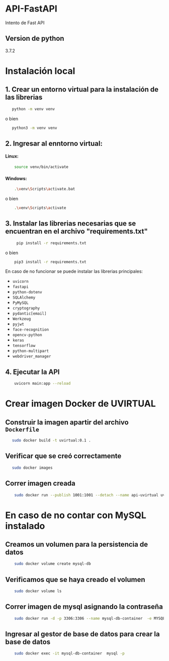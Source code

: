 # API-FastAPI
Intento de Fast API


 ## Version de python
  3.7.2
 # Instalación local  

## 1. Crear un entorno virtual para la instalación de las librerias

~~~bash  
   python -m venv venv
~~~
o bien  

~~~bash  
   python3 -m venv venv
~~~

    
## 2. Ingresar al enntorno virtual:

#### Linux:

~~~bash 
    source venv/bin/activate
~~~

#### Windows:

~~~bash  
    .\venv\Scripts\activate.bat
~~~
 o bien 

~~~bash  
    .\venv\Scripts\activate  
~~~

## 3. Instalar las librerias necesarias que se encuentran en el archivo "requirements.txt"

~~~bash  
     pip install -r requirements.txt
~~~

o bien 

~~~bash  
    pip3 install -r requirements.txt
~~~

En caso de no funcionar se puede instalar las librerias principales:

- `uvicorn`
- `fastapi`
- `python-dotenv`
- `SQLAlchemy`
- `PyMySQL`
- `cryptography`
- `pydantic[email]`
- `Werkzeug`
- `pyjwt`
- `face-recognition`
- `opencv-python`
- `keras`
- `tensorflow`
- `python-multipart`
- `webdriver_manager`


   
## 4. Ejecutar la API

~~~bash  
    uvicorn main:app --reload
~~~


# Crear imagen Docker de UVIRTUAL


## Construir la imagen apartir del archivo `Dockerfile`
~~~bash  
   sudo docker build -t uvirtual:0.1 .
~~~

## Verificar que se creó correctamente

~~~bash  
   sudo docker images
~~~

## Correr imagen creada 

~~~bash
    sudo docker run --publish 1001:1001 --detach --name api-uvirtual uvirtual:0.1 
~~~


# En caso de no contar con MySQL instalado

## Creamos un volumen para la persistencia de datos

~~~bash
    sudo docker volume create mysql-db
~~~

## Verificamos que se haya creado el volumen

~~~bash
    sudo docker volume ls
~~~

## Correr imagen de mysql asignando la contraseña

~~~bash
    sudo docker run -d -p 3306:3306 --name mysql-db-container  -e MYSQL_ROOT_PASSWORD=password --mount src=mysql-db,dst=/var/lib/mysql mysql
~~~

## Ingresar al gestor de base de datos para crear la base de datos

~~~bash
    sudo docker exec -it mysql-db-container  mysql -p
~~~

